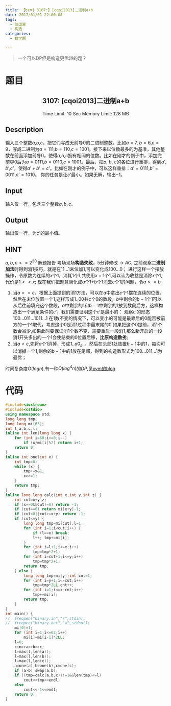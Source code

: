 ```yaml
---
title: 【bzoj 3107:】[cqoi2013]二进制a+b
date: 2017/01/01 22:00:00
tags:
  - 位运算
  - 构造
categories: 
  - 数学题

---
```


> 一个可以DP但是构造更优越的题？

<!--more--> 

# 题目
<center><h2>3107: [cqoi2013]二进制a+b</h2>

Time Limit: 10 Sec  Memory Limit: 128 MB</center>

## Description

输入三个整数$a$,$b$,$c$，把它们写成无前导$0$的二进制整数。比如$a=7$, $b=6$,$c=9$，写成二进制为$a=111$,$b=110$,$c=1001$。接下来以位数最多的为基准，其他整数在前面添加前导$0$，使得$a$,$b$,$c$拥有相同的位数。比如在刚才的例子中，添加完前导$0$后为$a=0111$,$b=0110$,$c=1001$。最后，把$a$, $b$, $c$的各位进行重排，得到$a’$, $b’$,$c’$，使得$a’+b’=c’$。比如在刚才的例子中，可以这样重排：$a’=0111$,$b’=0011$,$c’=1010$。
你的任务是让$c’$最小。如果无解，输出$-1$。

## Input
输入仅一行，包含三个整数$a,b,c$。

## Output 
输出仅一行，为$c’$的最小值。
## HINT
$a,b,c<=2^{30}$
解题报告
考场现场<strong>构造失败</strong>，$5$分钟修改$\to AC$;
之前观察<strong>二进制加法</strong>时得到消$1$技巧，就是在$11...1$末位加$1$,可以变化成$100...0$；
进行这样一个摆放操作，令原数为连续的$x$个$1$，消耗$1$个$1$,共使用$x+1$个$1$,可以认为收益是消除$x$个$1$,代价是$1<<x$;
现在我们把题意简化成$a$个$1+$$b$个$1$消去$c$个$1$的问题，令$a>=b$

 1. 当$a>=c$，根据上面提到的消$1$方法，可以在$a$中拿出$c$个$1$摆在连续的位置，然后在末位放置一个$1$,这样形成$1..00$共$c$个0的数段，$b$中剩余的$b-1$个$1$可以从后往前填充这个数段，$a$中剩余的$1$和$b-1$中剩余的$1$放到数段后方，这样构造出一个满足条件的$c'$，我们需要证明这个$c'$是最小的： 观察$c'$的形态 $100...011...1011...1$ 在$1$数不变的情况下，可以变小的可能是最靠后的$0$能否被前方的一个$1$取代，考虑这个$0$是消$1$过程中最末尾的$0$,如果把这个$0$提前，消$1$个数会减少,如果此时要保证消$1$个数不变，需要重启一段消$1$,那么新开启的一段消$1$开头多出的一个$1$会使结束的$0$位置后移，<strong>比原构造数劣</strong>;
 2. 当$a<c$,先将$a$个$1$消掉，形成$1..a0_s..$，然后在头部$1$处放置$b-1$中的$1$，每次可以消掉一个$1$,剩余的$b-1$中的$1$放在尾部，得到的构造数形式为$100...011...1$为最优；


时间复杂度$O(logn)$,有一种$O(log^4n)$的$DP$,见[xym的blog](http://blog.csdn.net/xym_CSDN/article/details/52301891)

# 代码
```c++
#include<iostream>
#include<cstdio>
using namespace std;
long long tmp;
long long mi[63];
int t,a,b,c,l;
inline int len(long long x) {
	for (int i=60;i>=0;i--) 
		if (x/mi[i]%2) return i+1;
	return 0;
}
inline int one(int x) {
	int tmp=0;
	while (x) {
		tmp+=x&1;
		x>>=1; 
	}
	return tmp;
}
inline long long calc(int x,int y,int z) {
	int cut=x+y-z;
	if (x==0&&cut!=0) return -1; 
	if (cut==0) return mi[x+y]-1;
	if (cut<0||cut>=x+y) return -1;
	if (cut<=y) {
		long long tmp=mi[cut],l=1; 
		for (int i=1;i<cut;i++) {
			if (l==x) break; 
			l++; tmp+=mi[i]; 
		}
		for (int i=l+1;i<=x;i++) 
			tmp=tmp*2+1; 
		for (int i=cut+1;i<=y;i++) 
			tmp=tmp*2+1; 
		return tmp;
	} else {
		long long tmp=mi[y];int cnt=1;
		for (int i=y+1;i<=cut;i++) 	
			tmp=tmp*2LL,cnt++;
		for (int i=1;i<=x-cnt;i++) 
			tmp+=mi[i]; 
		return tmp;
	}
}
int main() {
//	freopen("binary.in","r",stdin);
//	freopen("binary.out","w",stdout);
	mi[0]=1; 
	for (int i=1;i<=62;i++) 
		mi[i]=mi[i-1]*2LL;
	l=0;
	cin>>a>>b>>c; 
	l=max(l,len(a)); 
	l=max(l,len(b));
	l=max(l,len(c)); 
	a=one(a),b=one(b),c=one(c);
	if (a>b) swap(a,b);
	if ((tmp=calc(a,b,c))!=1&&len(tmp)<=l)
		cout<<tmp<<endl;
	else 
		cout<<-1<<endl; 
	return 0;
}
	
```